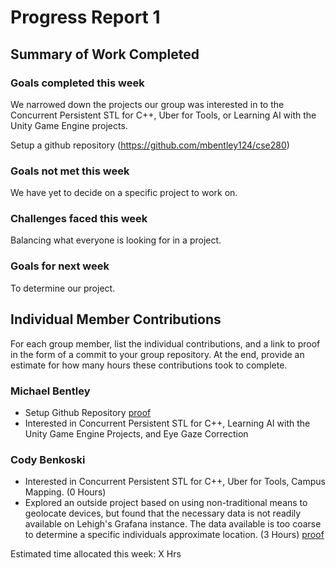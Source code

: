 # Progress Report 1

## Summary of Work Completed

### Goals completed this week

We narrowed down the projects our group was interested in to the Concurrent Persistent STL for C++, Uber for Tools, or Learning AI with the Unity Game Engine projects.  

Setup a github repository (https://github.com/mbentley124/cse280)

### Goals not met this week

We have yet to decide on a specific project to work on. 

### Challenges faced this week

Balancing what everyone is looking for in a project. 

### Goals for next week

To determine our project. 

## Individual Member Contributions

For each group member, list the individual contributions, and a link to proof in the form of a commit to your group repository. At the end, provide an estimate for how many hours these contributions took to complete.

### Michael Bentley

- Setup Github Repository [proof](https://github.com/mbentley124/cse280) 
- Interested in Concurrent Persistent STL for C++, Learning AI with the Unity Game Engine Projects, and Eye Gaze Correction

### Cody Benkoski

- Interested in Concurrent Persistent STL for C++, Uber for Tools, Campus Mapping. (0 Hours)
- Explored an outside project based on using non-traditional means to geolocate devices, but found that the necessary data is not readily available on Lehigh's Grafana instance. The data available is too coarse to determine a specific individuals approximate location. (3 Hours) [proof](https://grafana.cc.lehigh.edu)

Estimated time allocated this week: X Hrs
